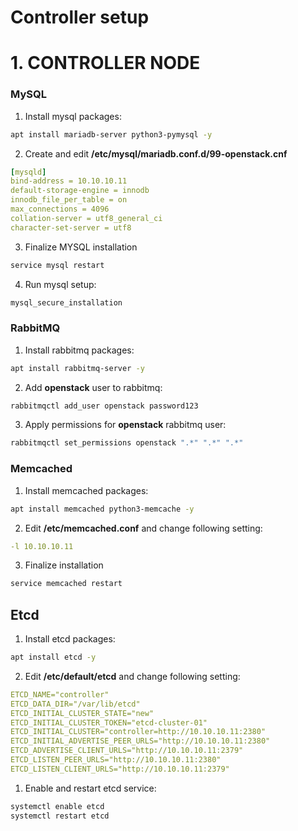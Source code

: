 # Controller setup

# 1. CONTROLLER NODE

### MySQL

1. Install mysql packages:

```bash
apt install mariadb-server python3-pymysql -y
```

2. Create and edit **/etc/mysql/mariadb.conf.d/99-openstack.cnf**

```yaml
[mysqld]
bind-address = 10.10.10.11
default-storage-engine = innodb
innodb_file_per_table = on
max_connections = 4096
collation-server = utf8_general_ci
character-set-server = utf8
```

3. Finalize MYSQL installation

```bash
service mysql restart
```

4. Run mysql setup:

```bash
mysql_secure_installation
```

### RabbitMQ

1. Install rabbitmq packages:

```bash
apt install rabbitmq-server -y
```

2. Add **openstack** user to rabbitmq:

```bash
rabbitmqctl add_user openstack password123
```

3. Apply permissions for **openstack** rabbitmq user:

```bash
rabbitmqctl set_permissions openstack ".*" ".*" ".*"
```

### Memcached

1. Install memcached packages:

```bash
apt install memcached python3-memcache -y
```

2. Edit **/etc/memcached.conf** and change following setting:

```yaml
-l 10.10.10.11
```

3. Finalize installation

```bash
service memcached restart
```

## Etcd

1. Install etcd packages:

```bash
apt install etcd -y
```

2. Edit **/etc/default/etcd** and change following setting:

```yaml
ETCD_NAME="controller"
ETCD_DATA_DIR="/var/lib/etcd"
ETCD_INITIAL_CLUSTER_STATE="new"
ETCD_INITIAL_CLUSTER_TOKEN="etcd-cluster-01"
ETCD_INITIAL_CLUSTER="controller=http://10.10.10.11:2380"
ETCD_INITIAL_ADVERTISE_PEER_URLS="http://10.10.10.11:2380"
ETCD_ADVERTISE_CLIENT_URLS="http://10.10.10.11:2379"
ETCD_LISTEN_PEER_URLS="http://10.10.10.11:2380"
ETCD_LISTEN_CLIENT_URLS="http://10.10.10.11:2379"
```

1. Enable and restart etcd service:

```bash
systemctl enable etcd
systemctl restart etcd
```